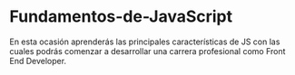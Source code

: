 # Fundamentos-de-JavaScript
En esta ocasión aprenderás las principales características de JS con las cuales podrás comenzar a desarrollar una carrera profesional como Front End Developer. 
